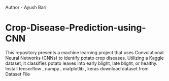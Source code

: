 Author - Ayush Bari
# Crop-Disease-Prediction-using-CNN
 This repository presents a machine learning project that uses Convolutional Neural Networks (CNNs) to identify potato crop diseases. Utilizing a Kaggle dataset, it classifies potato leaves into early blight, late blight, or healthy. <br>
Install tensorflow  , numpy , matplotlib , keras 
download dataset from Dataset File
